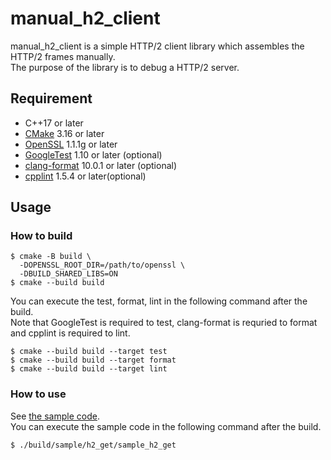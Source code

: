 # manual_h2_client
manual_h2_client is a simple HTTP/2 client library which assembles the HTTP/2 frames manually.  
The purpose of the library is to debug a HTTP/2 server.

## Requirement
* C++17 or later
* [CMake](https://cmake.org/download/) 3.16 or later
* [OpenSSL](https://www.openssl.org/source/) 1.1.1g or later
* [GoogleTest](https://github.com/google/googletest) 1.10 or later (optional)
* [clang-format](https://clang.llvm.org/docs/ClangFormat.html) 10.0.1 or later (optional)
* [cpplint](https://github.com/cpplint/cpplint) 1.5.4 or later(optional)

## Usage
### How to build
```
$ cmake -B build \
  -DOPENSSL_ROOT_DIR=/path/to/openssl \
  -DBUILD_SHARED_LIBS=ON
$ cmake --build build
```

You can execute the test, format, lint in the following command after the build.  
Note that GoogleTest is required to test, clang-format is requried to format and cpplint is required to lint.

```
$ cmake --build build --target test
$ cmake --build build --target format
$ cmake --build build --target lint
```

### How to use
See [the sample code](https://github.com/k-noya/manual_h2_client/blob/master/sample).  
You can execute the sample code in the following command after the build.
```
$ ./build/sample/h2_get/sample_h2_get
```

